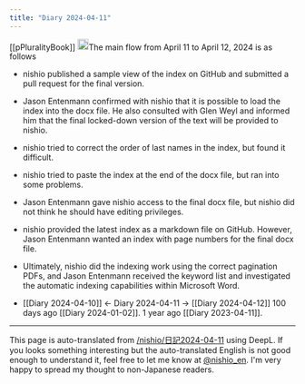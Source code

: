 ```yaml
---
title: "Diary 2024-04-11"
---
```


[[pPluralityBook]]
<img src='https://scrapbox.io/api/pages/nishio-en/claude/icon' alt='claude.icon' height="19.5"/>The main flow from April 11 to April 12, 2024 is as follows
- nishio published a sample view of the index on GitHub and submitted a pull request for the final version.
- Jason Entenmann confirmed with nishio that it is possible to load the index into the docx file. He also consulted with Glen Weyl and informed him that the final locked-down version of the text will be provided to nishio.
- nishio tried to correct the order of last names in the index, but found it difficult.
- nishio tried to paste the index at the end of the docx file, but ran into some problems.
- Jason Entenmann gave nishio access to the final docx file, but nishio did not think he should have editing privileges.
- nishio provided the latest index as a markdown file on GitHub. However, Jason Entenmann wanted an index with page numbers for the final docx file.
- Ultimately, nishio did the indexing work using the correct pagination PDFs, and Jason Entenmann received the keyword list and investigated the automatic indexing capabilities within Microsoft Word.


- [[Diary 2024-04-10]] ← Diary 2024-04-11 → [[Diary 2024-04-12]]
100 days ago [[Diary 2024-01-02]].
1 year ago [[Diary 2023-04-11]].
---
This page is auto-translated from [/nishio/日記2024-04-11](https://scrapbox.io/nishio/日記2024-04-11) using DeepL. If you looks something interesting but the auto-translated English is not good enough to understand it, feel free to let me know at [@nishio_en](https://twitter.com/nishio_en). I'm very happy to spread my thought to non-Japanese readers.
